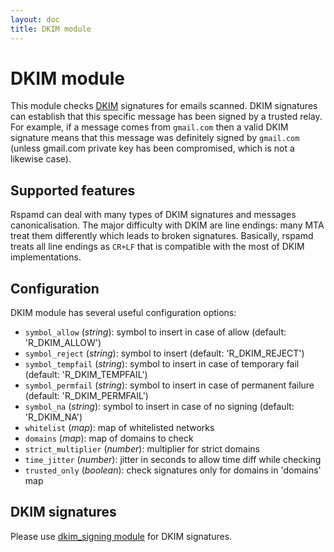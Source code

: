 ```yaml
---
layout: doc
title: DKIM module
---
```

# DKIM module

This module checks [DKIM](http://www.dkim.org/) signatures for emails scanned.
DKIM signatures can establish that this specific message has been signed by a trusted
relay. For example, if a message comes from `gmail.com` then a valid DKIM signature
means that this message was definitely signed by `gmail.com` (unless gmail.com private
key has been compromised, which is not a likewise case).

## Supported features

Rspamd can deal with many types of DKIM signatures and messages canonicalisation.
The major difficulty with DKIM are line endings: many MTA treat them differently which
leads to broken signatures. Basically, rspamd treats all line endings as `CR+LF` that
is compatible with the most of DKIM implementations.

## Configuration

DKIM module has several useful configuration options:

 *  `symbol_allow` (_string_): symbol to insert in case of allow (default: 'R_DKIM_ALLOW')
 *  `symbol_reject` (_string_): symbol to insert (default: 'R_DKIM_REJECT')
 *  `symbol_tempfail` (_string_): symbol to insert in case of temporary fail (default: 'R_DKIM_TEMPFAIL')
 *  `symbol_permfail` (_string_): symbol to insert in case of permanent failure (default: 'R_DKIM_PERMFAIL')
 *  `symbol_na` (_string_): symbol to insert in case of no signing (default: 'R_DKIM_NA')
 *  `whitelist` (_map_): map of whitelisted networks
 *  `domains` (_map_): map of domains to check
 *  `strict_multiplier` (_number_): multiplier for strict domains
 *  `time_jitter` (_number_): jitter in seconds to allow time diff while checking
 *  `trusted_only` (_boolean_): check signatures only for domains in 'domains' map

## DKIM signatures

Please use [dkim_signing module](./dkim_signing.html) for DKIM signatures.
